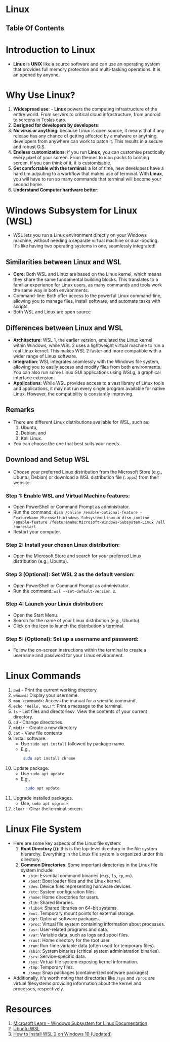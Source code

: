 # Linux

## Table Of Contents

# Introduction to Linux

- **Linux** is **UNIX** like a source software and can use an operating system that provides full memory protection and multi-tasking operations. It is an opened by anyone.

# Why Use Linux?

1. **Widespread use**: - **Linux** powers the computing infrastructure of the entire world. From servers to critical cloud infrastructure, from android to screens in Teslas cars.
2. **Designed for developers by developers**:
3. **No virus or anything**: because Linux is open source, it means that if any release has any chance of getting affected by a malware or anything, developers from anywhere can work to patch it. This results in a secure and robust O.S.
4. **Endless customizations**: if you run **Linux**, you can customise practically every pixel of your screen. From themes to icon packs to booting screen, if you can think of it, it is customisable.
5. **Get comfortable with the terminal**: a lot of time, new developers have a hard tim adjsuting to a workflow that makes use of terminal. With **Linux**, you will have to run so many commands that terminal will become your second home.
6. **Understand Computer hardware better**:

# Windows Subsystem for Linux (WSL)

- WSL lets you run a Linux environment directly on your Windows machine, without needing a separate virtual machine or dual-booting. It's like having two operating systems in one, seamlessly integrated!

## Similarities between Linux and WSL

- **Core**: Both WSL and Linux are based on the Linux kernel, which means they share the same fundamental building blocks. This translates to a familiar experience for Linux users, as many commands and tools work the same way in both environments.
- Command-line: Both offer access to the powerful Linux command-line, allowing you to manage files, install software, and automate tasks with scripts.
- Both WSL and Linux are open source

## Differences between Linux and WSL

- **Architecture**: WSL 1, the earlier version, emulated the Linux kernel within Windows, while WSL 2 uses a lightweight virtual machine to run a real Linux kernel. This makes WSL 2 faster and more compatible with a wider range of Linux software.
- **Integration**: WSL integrates seamlessly with the Windows file system, allowing you to easily access and modify files from both environments. You can also run some Linux GUI applications using WSLg, a graphical interface extension.
- **Applications**: While WSL provides access to a vast library of Linux tools and applications, it may not run every single program available for native Linux. However, the compatibility is constantly improving.

## Remarks

- There are different Linux distributions available for WSL, such as:
  1. Ubuntu,
  2. Debian, and
  3. Kali Linux.
- You can choose the one that best suits your needs.

## Download and Setup WSL

- Choose your preferred Linux distribution from the Microsoft Store (e.g., Ubuntu, Debian) or download a WSL distribution file (`.appx`) from their website.

### Step 1: Enable WSL and Virtual Machine features:

- Open PowerShell or Command Prompt as administrator.
- Run the command: `dism /online /enable-optional-feature -FeatureName Microsoft-Windows-Subsystem-Linux` or `dism /online /enable-feature /featurename:Microsoft-Windows-Subsystem-Linux /all /norestart`
- Restart your computer.

### Step 2: Install your chosen Linux distribution:

- Open the Microsoft Store and search for your preferred Linux distribution (e.g., Ubuntu).

### Step 3 (Optional): Set WSL 2 as the default version:

- Open PowerShell or Command Prompt as administrator.
- Run the command: `wsl --set-default-version 2`.

### Step 4: Launch your Linux distribution:

- Open the Start Menu.
- Search for the name of your Linux distribution (e.g., Ubuntu).
- Click on the icon to launch the distribution's terminal.

### Step 5: (Optional): Set up a username and password:

- Follow the on-screen instructions within the terminal to create a username and password for your Linux environment.

# Linux Commands

1. `pwd` - Print the current working directory.
2. `whoami`: Display your username.
3. `man <command>`: Access the manual for a specific command.
4. `echo "Hello, WSL!"`: Print a message to the terminal.
5. `ls` - List files and directoriesv. View the contents of your current directory.
6. `cd` - Change directories.
7. `mkdir` - Create a new directory
8. `cat` - View file contents
9. Install software:
   - Use `sudo apt install` followed by package name.
   - E.g.,
     ```sh
      sudo apt install chrome
     ```
10. Update package:
    - Use `sudo apt update`
    - E.g.,
      ```sh
        sudo apt update
      ```
11. Upgrade installed packages.
    - Use, `sudo apt upgrade`
12. `clear` - Clear the terminal screen.

# Linux File System

- Here are some key aspects of the Linux file system:
  1. **Root Directory (/)**: this is the top-level directory in the file system hierarchy. Everything in the Linux file system is organized under this directory.
  2. **Common Directories**: Some important directories in the Linux file system include:
     - `/bin`: Essential command binaries (e.g., `ls`, `cp`, `mv`).
     - `/boot`: Boot loader files and the Linux kernel.
     - `/dev`: Device files representing hardware devices.
     - `/etc`: System configuration files.
     - `/home`: Home directories for users.
     - `/lib`: Shared libraries.
     - `/lib64`: Shared libraries on 64-bit systems.
     - `/mnt`: Temporary mount points for external storage.
     - `/opt`: Optional software packages.
     - `/proc`: Virtual file system containing information about processes.
     - `/usr`: User-related programs and data.
     - `/var`: Variable data, such as logs and spool files.
     - `/root`: Home directory for the root user.
     - `/run`: Run-time variable data (often used for temporary files).
     - `/sbin`: System binaries (critical system administration binaries).
     - `/srv`: Service-specific data.
     - `/sys`: Virtual file system exposing kernel information.
     - `/tmp`: Temporary files.
     - `/snap`: Snap packages (containerized software packages).
- Additionally, it's worth noting that directories like `/sys` and `/proc` are virtual filesystems providing information about the kernel and processes, respectively.
# Resources

1. [Microsoft Learn - Windows Subsystem for Linux Documentation](https://learn.microsoft.com/en-us/windows/wsl/)
2. [Ubuntu WSL](https://canonical-ubuntu-wsl.readthedocs-hosted.com/en/latest/)
3. [How to Install WSL 2 on Windows 10 (Updated)](https://www.omgubuntu.co.uk/how-to-install-wsl2-on-windows-10)
